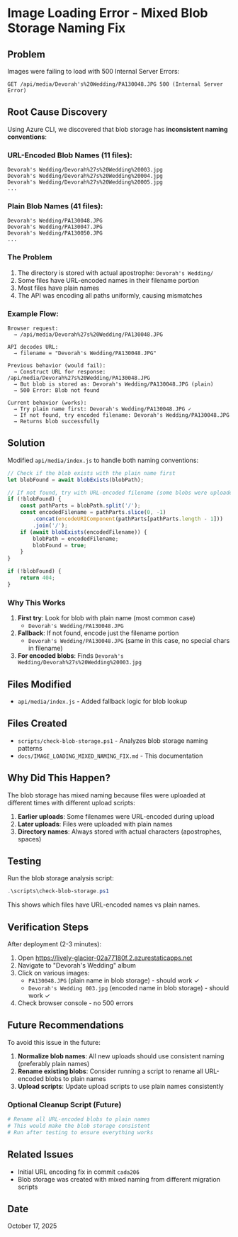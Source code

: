# Image Loading Error - Mixed Blob Storage Naming Fix

## Problem
Images were failing to load with 500 Internal Server Errors:
```
GET /api/media/Devorah's%20Wedding/PA130048.JPG 500 (Internal Server Error)
```

## Root Cause Discovery

Using Azure CLI, we discovered that blob storage has **inconsistent naming conventions**:

### URL-Encoded Blob Names (11 files):
```
Devorah's Wedding/Devorah%27s%20Wedding%20003.jpg
Devorah's Wedding/Devorah%27s%20Wedding%20004.jpg
Devorah's Wedding/Devorah%27s%20Wedding%20005.jpg
...
```

### Plain Blob Names (41 files):
```
Devorah's Wedding/PA130048.JPG
Devorah's Wedding/PA130047.JPG
Devorah's Wedding/PA130050.JPG
...
```

### The Problem
1. The directory is stored with actual apostrophe: `Devorah's Wedding/`
2. Some files have URL-encoded names in their filename portion
3. Most files have plain names
4. The API was encoding all paths uniformly, causing mismatches

### Example Flow:
```
Browser request:
  → /api/media/Devorah%27s%20Wedding/PA130048.JPG

API decodes URL:
  → filename = "Devorah's Wedding/PA130048.JPG"

Previous behavior (would fail):
  → Construct URL for response: /api/media/Devorah%27s%20Wedding/PA130048.JPG
  → But blob is stored as: Devorah's Wedding/PA130048.JPG (plain)
  → 500 Error: Blob not found

Current behavior (works):
  → Try plain name first: Devorah's Wedding/PA130048.JPG ✓
  → If not found, try encoded filename: Devorah's Wedding/PA130048.JPG
  → Returns blob successfully
```

## Solution

Modified `api/media/index.js` to handle both naming conventions:

```javascript
// Check if the blob exists with the plain name first
let blobFound = await blobExists(blobPath);

// If not found, try with URL-encoded filename (some blobs were uploaded with encoded names)
if (!blobFound) {
    const pathParts = blobPath.split('/');
    const encodedFilename = pathParts.slice(0, -1)
        .concat(encodeURIComponent(pathParts[pathParts.length - 1]))
        .join('/');
    if (await blobExists(encodedFilename)) {
        blobPath = encodedFilename;
        blobFound = true;
    }
}

if (!blobFound) {
    return 404;
}
```

### Why This Works
1. **First try**: Look for blob with plain name (most common case)
   - `Devorah's Wedding/PA130048.JPG`
2. **Fallback**: If not found, encode just the filename portion
   - `Devorah's Wedding/PA130048.JPG` (same in this case, no special chars in filename)
3. **For encoded blobs**: Finds `Devorah's Wedding/Devorah%27s%20Wedding%20003.jpg`

## Files Modified
- `api/media/index.js` - Added fallback logic for blob lookup

## Files Created
- `scripts/check-blob-storage.ps1` - Analyzes blob storage naming patterns
- `docs/IMAGE_LOADING_MIXED_NAMING_FIX.md` - This documentation

## Why Did This Happen?

The blob storage has mixed naming because files were uploaded at different times with different upload scripts:

1. **Earlier uploads**: Some filenames were URL-encoded during upload
2. **Later uploads**: Files were uploaded with plain names
3. **Directory names**: Always stored with actual characters (apostrophes, spaces)

## Testing

Run the blob storage analysis script:
```powershell
.\scripts\check-blob-storage.ps1
```

This shows which files have URL-encoded names vs plain names.

## Verification Steps

After deployment (2-3 minutes):
1. Open https://lively-glacier-02a77180f.2.azurestaticapps.net
2. Navigate to "Devorah's Wedding" album
3. Click on various images:
   - `PA130048.JPG` (plain name in blob storage) - should work ✓
   - `Devorah's Wedding 003.jpg` (encoded name in blob storage) - should work ✓
4. Check browser console - no 500 errors

## Future Recommendations

To avoid this issue in the future:

1. **Normalize blob names**: All new uploads should use consistent naming (preferably plain names)
2. **Rename existing blobs**: Consider running a script to rename all URL-encoded blobs to plain names
3. **Upload scripts**: Update upload scripts to use plain names consistently

### Optional Cleanup Script (Future)
```powershell
# Rename all URL-encoded blobs to plain names
# This would make the blob storage consistent
# Run after testing to ensure everything works
```

## Related Issues
- Initial URL encoding fix in commit `cada206`
- Blob storage was created with mixed naming from different migration scripts

## Date
October 17, 2025
